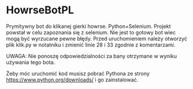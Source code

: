 # HowrseBotPL
Prymitywny bot do klikanej gierki howrse. Python+Selenium. Projekt powstał w celu zapoznania się z selenium. Nie jest to gotowy bot wiec mogą być wyrzucane pewne błędy. Przed uruchomieniem należy otworzyć plik klik.py w notatniku i zmienić linie 28 i 33 zgodnie z komentarzami.

UWAGA: Nie ponoszę odpowiedzialności za bany otrzymane w wyniku używania tego bota.

Żeby móc uruchomić kod musisz pobrać Pythona ze strony https://www.python.org/downloads/ i go zainstalować.
